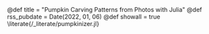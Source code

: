 @def title = "Pumpkin Carving Patterns from Photos with Julia"
@def rss_pubdate = Date(2022, 01, 06)
@def showall = true
\literate{/_literate/pumpkinizer.jl}
